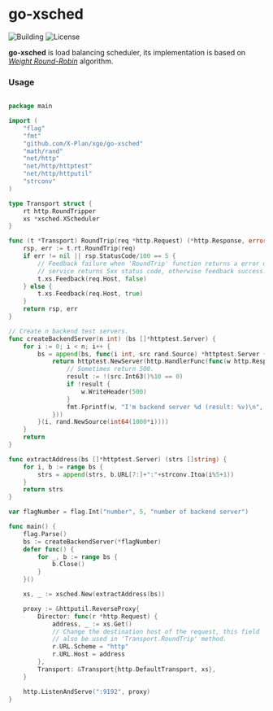 # go-xsched

![Building](https://img.shields.io/badge/building-passing-green.svg)
![License](https://img.shields.io/badge/license-MIT-blue.svg)

**go-xsched** is load balancing scheduler, its implementation is based on *[Weight Round-Robin]* 
algorithm.

### Usage


``` go

package main

import (
	"flag"
	"fmt"
	"github.com/X-Plan/xgo/go-xsched"
	"math/rand"
	"net/http"
	"net/http/httptest"
	"net/http/httputil"
	"strconv"
)

type Transport struct {
	rt http.RoundTripper
	xs *xsched.XScheduler
}

func (t *Transport) RoundTrip(req *http.Request) (*http.Response, error) {
	rsp, err := t.rt.RoundTrip(req)
	if err != nil || rsp.StatusCode/100 == 5 {
		// Feedback failure when 'RoundTrip' function returns a error or backend
		// service returns 5xx status code, otherwise feedback success.
		t.xs.Feedback(req.Host, false)
	} else {
		t.xs.Feedback(req.Host, true)
	}
	return rsp, err
}

// Create n backend test servers.
func createBackendServer(n int) (bs []*httptest.Server) {
	for i := 0; i < n; i++ {
		bs = append(bs, func(i int, src rand.Source) *httptest.Server {
			return httptest.NewServer(http.HandlerFunc(func(w http.ResponseWriter, r *http.Request) {
				// Sometimes return 500.
				result := !(src.Int63()%10 == 0)
				if !result {
					w.WriteHeader(500)
				}
				fmt.Fprintf(w, "I'm backend server %d (result: %v)\n", i, result)
			}))
		}(i, rand.NewSource(int64(1000*i))))
	}
	return
}

func extractAddress(bs []*httptest.Server) (strs []string) {
	for i, b := range bs {
		strs = append(strs, b.URL[7:]+":"+strconv.Itoa(i%5+1))
	}
	return strs
}

var flagNumber = flag.Int("number", 5, "number of backend server")

func main() {
	flag.Parse()
	bs := createBackendServer(*flagNumber)
	defer func() {
		for _, b := range bs {
			b.Close()
		}
	}()

	xs, _ := xsched.New(extractAddress(bs))

	proxy := &httputil.ReverseProxy{
		Director: func(r *http.Request) {
			address, _ := xs.Get()
			// Change the destination host of the request, this field
			// also be used in 'Transport.RoundTrip' method.
			r.URL.Scheme = "http"
			r.URL.Host = address
		},
		Transport: &Transport{http.DefaultTransport, xs},
	}

	http.ListenAndServe(":9192", proxy)
}

```


[Weight Round-Robin]: http://techcodecorner.blogspot.com/2014/03/the-weighted-round-robin-schedulingis.html
